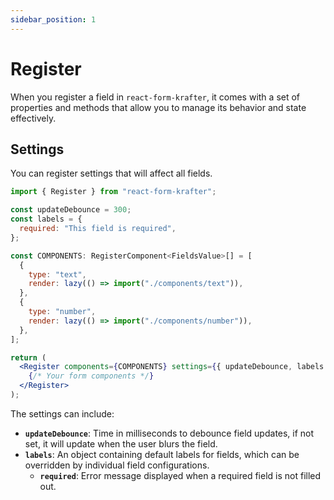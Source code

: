 ```yaml
---
sidebar_position: 1
---
```


# Register

When you register a field in `react-form-krafter`, it comes with a set of properties and methods that allow you to manage its behavior and state effectively.

## Settings

You can register settings that will affect all fields.

```jsx title="src/components/fields/register.jsx"
import { Register } from "react-form-krafter";

const updateDebounce = 300;
const labels = {
  required: "This field is required",
};

const COMPONENTS: RegisterComponent<FieldsValue>[] = [
  {
    type: "text",
    render: lazy(() => import("./components/text")),
  },
  {
    type: "number",
    render: lazy(() => import("./components/number")),
  },
];

return (
  <Register components={COMPONENTS} settings={{ updateDebounce, labels }}>
    {/* Your form components */}
  </Register>
);
```

The settings can include:

- **`updateDebounce`**: Time in milliseconds to debounce field updates, if not set, it will update when the user blurs the field.
- **`labels`**: An object containing default labels for fields, which can be overridden by individual field configurations.
  - **`required`**: Error message displayed when a required field is not filled out.